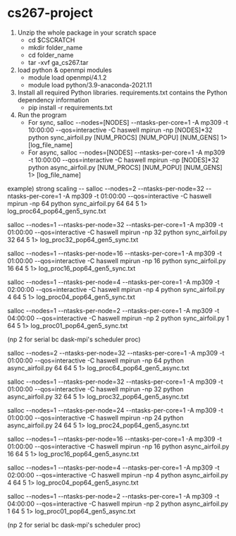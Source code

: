 # cs267-project

1. Unzip the whole package in your scratch space 
    - cd $CSCRATCH
    - mkdir folder_name
    - cd folder_name 
    - tar -xvf ga_cs267.tar
2. load python & openmpi modules
    - module load openmpi/4.1.2
    - module load python/3.9-anaconda-2021.11
3. Install all required Python libraries. requirements.txt contains the Python dependency information
    - pip install -r requirements.txt
4. Run the program
    - For sync,
      salloc --nodes=[NODES] --ntasks-per-core=1 -A mp309 -t 10:00:00 --qos=interactive -C haswell mpirun -np [NODES]*32 python sync_airfoil.py  [NUM_PROCS] [NUM_POPU] [NUM_GENS] 1> [log_file_name]
    - For async,
      salloc --nodes=[NODES] --ntasks-per-core=1 -A mp309 -t 10:00:00 --qos=interactive -C haswell mpirun -np [NODES]*32 python async_airfoil.py [NUM_PROCS] [NUM_POPU] [NUM_GENS] 1> [log_file_name]

example) strong scaling --
salloc --nodes=2 --ntasks-per-node=32 --ntasks-per-core=1 -A mp309 -t 01:00:00 --qos=interactive -C haswell mpirun -np 64 python sync_airfoil.py 64 64 5 1> log_proc64_pop64_gen5_sync.txt

salloc --nodes=1 --ntasks-per-node=32 --ntasks-per-core=1 -A mp309 -t 01:00:00 --qos=interactive -C haswell mpirun -np 32 python sync_airfoil.py 32 64 5 1> log_proc32_pop64_gen5_sync.txt

salloc --nodes=1 --ntasks-per-node=16 --ntasks-per-core=1 -A mp309 -t 01:00:00 --qos=interactive -C haswell mpirun -np 16 python sync_airfoil.py 16 64 5 1> log_proc16_pop64_gen5_sync.txt

salloc --nodes=1 --ntasks-per-node=4 --ntasks-per-core=1 -A mp309 -t 02:00:00 --qos=interactive -C haswell mpirun -np 4  python sync_airfoil.py 4 64 5 1> log_proc04_pop64_gen5_sync.txt

salloc --nodes=1 --ntasks-per-node=2 --ntasks-per-core=1 -A mp309 -t 04:00:00 --qos=interactive -C haswell mpirun -np 2  python sync_airfoil.py 1 64 5 1> log_proc01_pop64_gen5_sync.txt 

(np 2 for serial bc dask-mpi's scheduler proc)

salloc --nodes=2 --ntasks-per-node=32 --ntasks-per-core=1 -A mp309 -t 01:00:00 --qos=interactive -C haswell mpirun -np 64 python async_airfoil.py 64 64 5 1> log_proc64_pop64_gen5_async.txt

salloc --nodes=1 --ntasks-per-node=32 --ntasks-per-core=1 -A mp309 -t 01:00:00 --qos=interactive -C haswell mpirun -np 32 python async_airfoil.py 32 64 5 1> log_proc32_pop64_gen5_async.txt

salloc --nodes=1 --ntasks-per-node=24 --ntasks-per-core=1 -A mp309 -t 01:00:00 --qos=interactive -C haswell mpirun -np 24 python async_airfoil.py 24 64 5 1> log_proc24_pop64_gen5_async.txt

salloc --nodes=1 --ntasks-per-node=16 --ntasks-per-core=1 -A mp309 -t 01:00:00 --qos=interactive -C haswell mpirun -np 16 python async_airfoil.py 16 64 5 1> log_proc16_pop64_gen5_async.txt

salloc --nodes=1 --ntasks-per-node=4 --ntasks-per-core=1 -A mp309 -t 02:00:00 --qos=interactive -C haswell mpirun -np 4  python async_airfoil.py 4 64 5 1> log_proc04_pop64_gen5_async.txt

salloc --nodes=1 --ntasks-per-node=2 --ntasks-per-core=1 -A mp309 -t 04:00:00 --qos=interactive -C haswell mpirun -np 2  python async_airfoil.py 1 64 5 1> log_proc01_pop64_gen5_async.txt

(np 2 for serial bc dask-mpi's scheduler proc)